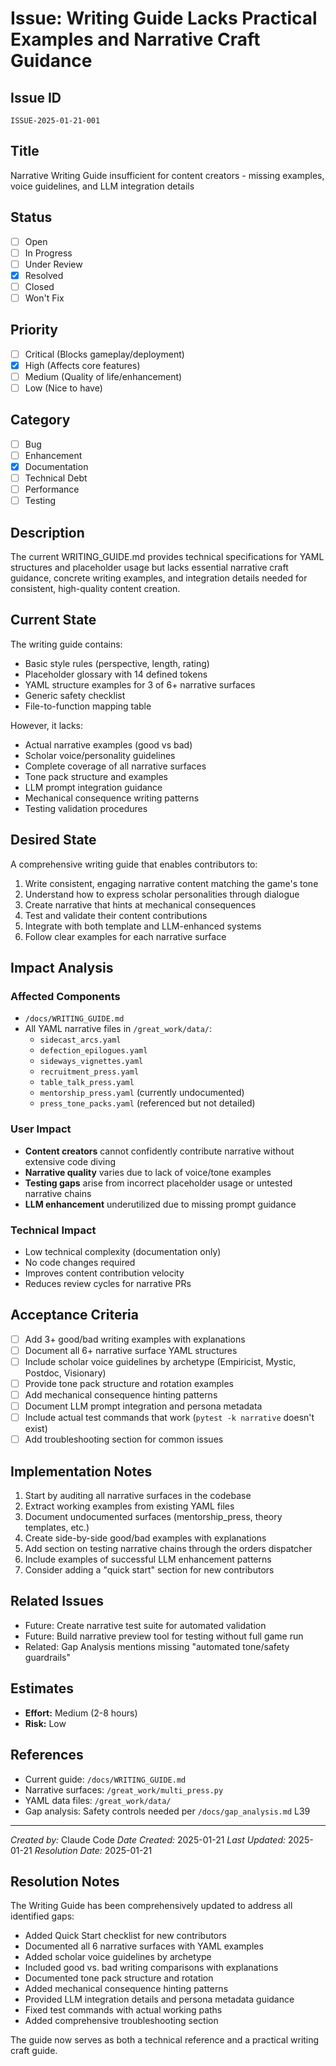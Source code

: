 # Issue: Writing Guide Lacks Practical Examples and Narrative Craft Guidance

## Issue ID

`ISSUE-2025-01-21-001`

## Title

Narrative Writing Guide insufficient for content creators - missing examples, voice guidelines, and LLM integration details

## Status

- [ ] Open
- [ ] In Progress
- [ ] Under Review
- [x] Resolved
- [ ] Closed
- [ ] Won't Fix

## Priority

- [ ] Critical (Blocks gameplay/deployment)
- [x] High (Affects core features)
- [ ] Medium (Quality of life/enhancement)
- [ ] Low (Nice to have)

## Category

- [ ] Bug
- [ ] Enhancement
- [x] Documentation
- [ ] Technical Debt
- [ ] Performance
- [ ] Testing

## Description

The current WRITING_GUIDE.md provides technical specifications for YAML structures and placeholder usage but lacks essential narrative craft guidance, concrete writing examples, and integration details needed for consistent, high-quality content creation.

## Current State

The writing guide contains:

- Basic style rules (perspective, length, rating)
- Placeholder glossary with 14 defined tokens
- YAML structure examples for 3 of 6+ narrative surfaces
- Generic safety checklist
- File-to-function mapping table

However, it lacks:

- Actual narrative examples (good vs bad)
- Scholar voice/personality guidelines
- Complete coverage of all narrative surfaces
- Tone pack structure and examples
- LLM prompt integration guidance
- Mechanical consequence writing patterns
- Testing validation procedures

## Desired State

A comprehensive writing guide that enables contributors to:

1. Write consistent, engaging narrative content matching the game's tone
2. Understand how to express scholar personalities through dialogue
3. Create narrative that hints at mechanical consequences
4. Test and validate their content contributions
5. Integrate with both template and LLM-enhanced systems
6. Follow clear examples for each narrative surface

## Impact Analysis

### Affected Components

- `/docs/WRITING_GUIDE.md`
- All YAML narrative files in `/great_work/data/`:
  - `sidecast_arcs.yaml`
  - `defection_epilogues.yaml`
  - `sideways_vignettes.yaml`
  - `recruitment_press.yaml`
  - `table_talk_press.yaml`
  - `mentorship_press.yaml` (currently undocumented)
  - `press_tone_packs.yaml` (referenced but not detailed)

### User Impact

- **Content creators** cannot confidently contribute narrative without extensive code diving
- **Narrative quality** varies due to lack of voice/tone examples
- **Testing gaps** arise from incorrect placeholder usage or untested narrative chains
- **LLM enhancement** underutilized due to missing prompt guidance

### Technical Impact

- Low technical complexity (documentation only)
- No code changes required
- Improves content contribution velocity
- Reduces review cycles for narrative PRs

## Acceptance Criteria

- [ ] Add 3+ good/bad writing examples with explanations
- [ ] Document all 6+ narrative surface YAML structures
- [ ] Include scholar voice guidelines by archetype (Empiricist, Mystic, Postdoc, Visionary)
- [ ] Provide tone pack structure and rotation examples
- [ ] Add mechanical consequence hinting patterns
- [ ] Document LLM prompt integration and persona metadata
- [ ] Include actual test commands that work (`pytest -k narrative` doesn't exist)
- [ ] Add troubleshooting section for common issues

## Implementation Notes

1. Start by auditing all narrative surfaces in the codebase
2. Extract working examples from existing YAML files
3. Document undocumented surfaces (mentorship_press, theory templates, etc.)
4. Create side-by-side good/bad examples with explanations
5. Add section on testing narrative chains through the orders dispatcher
6. Include examples of successful LLM enhancement patterns
7. Consider adding a "quick start" section for new contributors

## Related Issues

- Future: Create narrative test suite for automated validation
- Future: Build narrative preview tool for testing without full game run
- Related: Gap Analysis mentions missing "automated tone/safety guardrails"

## Estimates

- **Effort:** Medium (2-8 hours)
- **Risk:** Low

## References

- Current guide: `/docs/WRITING_GUIDE.md`
- Narrative surfaces: `/great_work/multi_press.py`
- YAML data files: `/great_work/data/`
- Gap analysis: Safety controls needed per `/docs/gap_analysis.md` L39

---
*Created by:* Claude Code
*Date Created:* 2025-01-21
*Last Updated:* 2025-01-21
*Resolution Date:* 2025-01-21

## Resolution Notes

The Writing Guide has been comprehensively updated to address all identified gaps:

- Added Quick Start checklist for new contributors
- Documented all 6 narrative surfaces with YAML examples
- Added scholar voice guidelines by archetype
- Included good vs. bad writing comparisons with explanations
- Documented tone pack structure and rotation
- Added mechanical consequence hinting patterns
- Provided LLM integration details and persona metadata guidance
- Fixed test commands with actual working paths
- Added comprehensive troubleshooting section

The guide now serves as both a technical reference and a practical writing craft guide.
